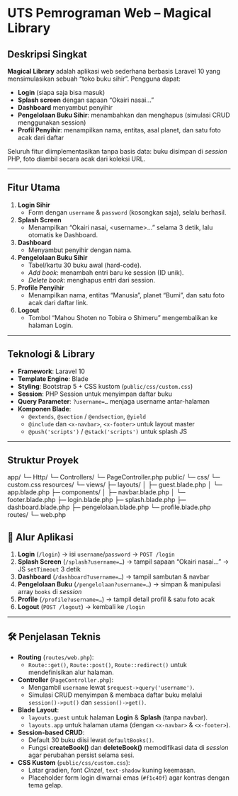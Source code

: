 # UTS Pemrograman Web – Magical Library

## Deskripsi Singkat
**Magical Library** adalah aplikasi web sederhana berbasis Laravel 10 yang mensimulasikan sebuah “toko buku sihir”. Pengguna dapat:
- **Login** (siapa saja bisa masuk)
- **Splash screen** dengan sapaan “Okairi nasai…”
- **Dashboard** menyambut penyihir
- **Pengelolaan Buku Sihir**: menambahkan dan menghapus (simulasi CRUD menggunakan session)
- **Profil Penyihir**: menampilkan nama, entitas, asal planet, dan satu foto acak dari daftar

Seluruh fitur diimplementasikan tanpa basis data: buku disimpan di _session_ PHP, foto diambil secara acak dari koleksi URL.

---

## Fitur Utama
1. **Login Sihir**  
   - Form dengan `username` & `password` (kosongkan saja), selalu berhasil.
2. **Splash Screen**  
   - Menampilkan “Okairi nasai, \<username\>…” selama 3 detik, lalu otomatis ke Dashboard.
3. **Dashboard**  
   - Menyambut penyihir dengan nama.
4. **Pengelolaan Buku Sihir**  
   - Tabel/kartu 30 buku awal (hard-code).  
   - _Add book_: menambah entri baru ke session (ID unik).  
   - _Delete book_: menghapus entri dari session.  
5. **Profile Penyihir**  
   - Menampilkan nama, entitas “Manusia”, planet “Bumi”, dan satu foto acak dari daftar link.
6. **Logout**  
   - Tombol “Mahou Shoten no Tobira o Shimeru” mengembalikan ke halaman Login.

---

## Teknologi & Library
- **Framework**: Laravel 10  
- **Template Engine**: Blade  
- **Styling**: Bootstrap 5 + CSS kustom (`public/css/custom.css`)  
- **Session**: PHP Session untuk menyimpan daftar buku  
- **Query Parameter**: `?username=…` menjaga username antar-halaman  
- **Komponen Blade**:  
  - `@extends`, `@section` / `@endsection`, `@yield`  
  - `@include` dan `<x-navbar>`, `<x-footer>` untuk layout master  
  - `@push('scripts')` / `@stack('scripts')` untuk splash JS

---

## Struktur Proyek
app/
└─ Http/
└─ Controllers/
└─ PageController.php
public/
└─ css/
└─ custom.css
resources/
└─ views/
├─ layouts/
│ ├─ guest.blade.php
│ └─ app.blade.php
├─ components/
│ ├─ navbar.blade.php
│ └─ footer.blade.php
├─ login.blade.php
├─ splash.blade.php
├─ dashboard.blade.php
├─ pengelolaan.blade.php
└─ profile.blade.php
routes/
└─ web.php

## 🔄 Alur Aplikasi
1. **Login** (`/login`) → isi `username`/`password` → `POST /login`  
2. **Splash Screen** (`/splash?username=…`) → tampil sapaan “Okairi nasai…” → JS `setTimeout` 3 detik  
3. **Dashboard** (`/dashboard?username=…`) → tampil sambutan & navbar  
4. **Pengelolaan Buku** (`/pengelolaan?username=…`) → simpan & manipulasi array `books` di _session_  
5. **Profile** (`/profile?username=…`) → tampil detail profil & satu foto acak  
6. **Logout** (`POST /logout`) → kembali ke `/login`

---

## 🛠️ Penjelasan Teknis
- **Routing** (`routes/web.php`):  
  - `Route::get()`, `Route::post()`, `Route::redirect()` untuk mendefinisikan alur halaman.  
- **Controller** (`PageController.php`):  
  - Mengambil `username` lewat `$request->query('username')`.  
  - Simulasi CRUD menyimpan & membaca daftar buku melalui `session()->put()` dan `session()->get()`.  
- **Blade Layout**:  
  - `layouts.guest` untuk halaman **Login** & **Splash** (tanpa navbar).  
  - `layouts.app` untuk halaman utama (dengan `<x-navbar>` & `<x-footer>`).  
- **Session-based CRUD**:  
  - Default 30 buku diisi lewat `defaultBooks()`.  
  - Fungsi **createBook()** dan **deleteBook()** memodifikasi data di _session_ agar perubahan persist selama sesi.  
- **CSS Kustom** (`public/css/custom.css`):  
  - Latar gradien, font *Cinzel*, `text-shadow` kuning keemasan.  
  - Placeholder form login diwarnai emas (`#f1c40f`) agar kontras dengan tema gelap.  

